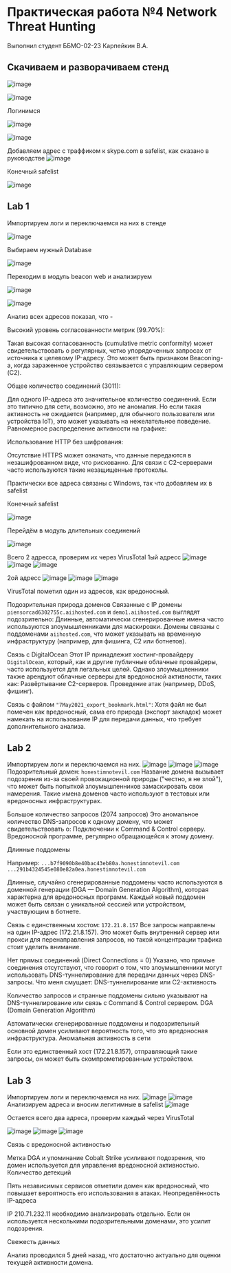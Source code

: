 # Практическая работа №4 Network Threat Hunting

Выполнил студент ББМО-02-23 Карпейкин В.А.

## Скачиваем и разворачиваем стенд
![image](https://github.com/user-attachments/assets/7beeef05-d376-46e3-ab98-4abbea71421e)

![image](https://github.com/user-attachments/assets/6e0816ff-4529-4d96-af97-faa0c21a8565)

Логинимся

![image](https://github.com/user-attachments/assets/a18ca71d-db49-4399-acf3-5c31913532b4)

![image](https://github.com/user-attachments/assets/2826d416-ce4f-4c44-85aa-f8e8064af7d7)


Добавляем адрес с траффиком к skype.com в safelist, как сказано в руководстве
![image](https://github.com/user-attachments/assets/8cafde9f-bcd9-4048-b84a-9e8945eb531c)

Конечный safelist

![image](https://github.com/user-attachments/assets/681901da-dbbc-4666-a6a6-064ec3b78208)

## Lab 1

Импортируем логи и переключаемся на них в стенде

![image](https://github.com/user-attachments/assets/3c330afd-090d-4533-bc0c-87cbe4591a39)

Выбираем нужный Database

![image](https://github.com/user-attachments/assets/591ad699-9985-42cd-8042-7ed9325af9bc)

Переходим в модуль beacon web и анализируем 

![image](https://github.com/user-attachments/assets/c564f9cb-3b79-4c0b-827a-34c3b05dec16)

![image](https://github.com/user-attachments/assets/017e8c1a-8c65-4c56-a4dd-5bbdda764dfe)

Анализ всех адресов показал, что - 

Высокий уровень согласованности метрик (99.70%):

Такая высокая согласованность (cumulative metric conformity) может свидетельствовать о регулярных, четко упорядоченных запросах от источника к целевому IP-адресу. 
Это может быть признаком Beaconing-а, когда зараженное устройство связывается с управляющим сервером (C2).

Общее количество соединений (3011):

Для одного IP-адреса это значительное количество соединений. Если это типично для сети, возможно, это не аномалия. Но если такая активность не ожидается (например, для обычного пользователя или устройства IoT), это может указывать на нежелательное поведение.
Равномерное распределение активности на графике:

Использование HTTP без шифрования:

Отсутствие HTTPS может означать, что данные передаются в незашифрованном виде, что рискованно. Для связи с C2-серверами часто используются такие незащищенные протоколы.

Практически все адреса связаны с Windows, так что добавляем их в safelist

Конечный safelist

![image](https://github.com/user-attachments/assets/bb04ba97-8575-496c-8ce5-4df0fb6f19c2)

Перейдём в модуль длительных соединений

![image](https://github.com/user-attachments/assets/d84c7423-4067-4d56-9a6e-4b1c382acf3e)

Всего 2 адресса, проверим их через VirusTotal
1ый адресс
![image](https://github.com/user-attachments/assets/92f10252-9615-496a-8309-d40af85028e9)
![image](https://github.com/user-attachments/assets/0495ee43-35f5-4b2b-baf1-60ac7f66b519)
![image](https://github.com/user-attachments/assets/58e8e725-2e42-43eb-b379-bd4cc0db2950)

2ой адресс
![image](https://github.com/user-attachments/assets/7a05e55d-a583-4445-b131-cfcf0aa9289b)
![image](https://github.com/user-attachments/assets/1d9f1ec0-7fe1-4f9f-a695-712ba8491ff8)
![image](https://github.com/user-attachments/assets/7a626f64-b829-4aed-be6d-acf4e36a3328)

VirusTotal пометил один из адресов, как вредоносный.

Подозрительная природа доменов
Связанные с IP домены `piensorcad6302755c.aiihosted.com` и `demo1.aiihosted.com` выглядят подозрительно:
Длинные, автоматически сгенерированные имена часто используются злоумышленниками для маскировки.
Домены связаны с поддоменами `aiihosted.com`, что может указывать на временную инфраструктуру (например, для фишинга, C2 или ботнетов).

Связь с DigitalOcean
Этот IP принадлежит хостинг-провайдеру `DigitalOcean`, который, как и другие публичные облачные провайдеры, часто используется для легальных целей. Однако злоумышленники также арендуют облачные серверы для вредоносной активности, таких как:
Развёртывание C2-серверов.
Проведение атак (например, DDoS, фишинг).

Связь с файлом `"7May2021_export_bookmark.html"`:
Хотя файл не был помечен как вредоносный, сама его природа (экспорт закладок) может намекать на использование IP для передачи данных, что требует дополнительного анализа.

## Lab 2

Импортируем логи и переключаемся на них.
![image](https://github.com/user-attachments/assets/de8e785e-09c9-4158-8a36-e81d8860b47c)
![image](https://github.com/user-attachments/assets/dae014fd-62c8-4fcc-ac47-1c8a051325e9)
![image](https://github.com/user-attachments/assets/50d66f5b-9ba5-4182-b066-b349b5e6a893)
Подозрительный домен: `honestimnotevil.com`
Название домена вызывает подозрения из-за своей провокационной природы ("честно, я не злой"), что может быть попыткой злоумышленников замаскировать свои намерения.
Такие имена доменов часто используют в тестовых или вредоносных инфраструктурах.

Большое количество запросов (2074 запросов)
Это аномальное количество DNS-запросов к одному домену, что может свидетельствовать о:
Подключении к Command & Control серверу.
Вредоносной программе, регулярно обращающейся к этому домену.

Длинные поддомены

Например:
`...b7f9090b8e40bac43eb80a.honestimnotevil.com`
`...291b4324545e080e82a0ea.honestimnotevil.com`

Длинные, случайно сгенерированные поддомены часто используются в доменной генерации (DGA — Domain Generation Algorithm), которая характерна для вредоносных программ.
Каждый новый поддомен может быть связан с уникальной сессией или устройством, участвующим в ботнете.

Связь с единственным хостом: `172.21.8.157`
Все запросы направлены на один IP-адрес (172.21.8.157).
Это может быть внутренний сервер или прокси для перенаправления запросов, но такой концентрации трафика стоит уделить внимание.

Нет прямых соединений (Direct Connections = 0)
Указано, что прямые соединения отсутствуют, что говорит о том, что злоумышленники могут использовать DNS-туннелирование для передачи данных через DNS-запросы.
Что меня смущает:
DNS-туннелирование или C2-активность

Количество запросов и странные поддомены сильно указывают на DNS-туннелирование или связь с Command & Control сервером.
DGA (Domain Generation Algorithm)

Автоматически сгенерированные поддомены и подозрительный основной домен усиливают вероятность того, что это вредоносная инфраструктура.
Аномальная активность в сети

Если это единственный хост (172.21.8.157), отправляющий такие запросы, он может быть скомпрометированным устройством.

## Lab 3 
Импортируем логи и переключаемся на них.
![image](https://github.com/user-attachments/assets/a4d685f0-319b-46b9-b177-a448252b474d)
![image](https://github.com/user-attachments/assets/f244a535-5a13-425d-969a-28a8874b07f7)
Анализируем адреса и вносим легитимные в safelist
![image](https://github.com/user-attachments/assets/9208f9ef-3d48-443d-b856-7f49e1939a6b)

Остается всего два адреса, проверим каждый через VirusTotal

![image](https://github.com/user-attachments/assets/ecc3bf6e-08fd-410f-9c37-959add95f241)
![image](https://github.com/user-attachments/assets/a7005e78-8c6b-4edd-861b-47f75ae01648)
![image](https://github.com/user-attachments/assets/51bdd454-6054-4cc0-bad3-77998f11c097)

Связь с вредоносной активностью

Метка DGA и упоминание Cobalt Strike усиливают подозрения, что домен используется для управления вредоносной активностью. Количество детекций

Пять независимых сервисов отметили домен как вредоносный, что повышает вероятность его использования в атаках. Неопределённость IP-адреса

IP 210.71.232.11 необходимо анализировать отдельно. Если он используется несколькими подозрительными доменами, это усилит подозрения. 

Свежесть данных

Анализ проводился 5 дней назад, что достаточно актуально для оценки текущей активности домена.
